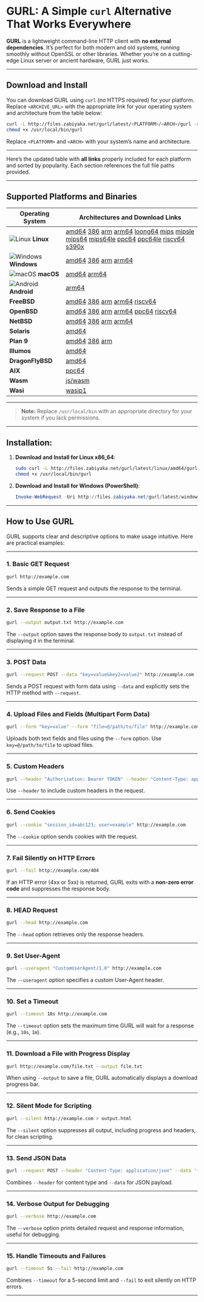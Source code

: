 # GURL: A Simple `curl` Alternative That Works Everywhere

**GURL** is a lightweight command-line HTTP client with **no external dependencies**. It’s perfect for both modern and old systems, running smoothly without OpenSSL or other libraries. Whether you’re on a cutting-edge Linux server or ancient hardware, GURL just works.

---

## Download and Install

You can download GURL using `curl` (no HTTPS required) for your platform. Replace `<ARCHIVE_URL>` with the appropriate link for your operating system and architecture from the table below:

```bash
curl -L http://files.zabiyaka.net/gurl/latest/<PLATFORM>/<ARCH>/gurl -o /usr/local/bin/gurl
chmod +x /usr/local/bin/gurl
```

Replace `<PLATFORM>` and `<ARCH>` with your system’s name and architecture.

---

Here’s the updated table with **all links** properly included for each platform and sorted by popularity. Each section references the full file paths provided.

---

## Supported Platforms and Binaries

| **Operating System**                         | **Architectures and Download Links**                                                                                                      |
|---------------------------------------------|-------------------------------------------------------------------------------------------------------------------------|
| ![Linux](https://edent.github.io/SuperTinyIcons/images/svg/linux.svg) **Linux**       | [amd64](http://files.zabiyaka.net/gurl/binaries/latest/linux/amd64/gurl) [386](http://files.zabiyaka.net/gurl/binaries/latest/linux/386/gurl) [arm](http://files.zabiyaka.net/gurl/binaries/latest/linux/arm/gurl) [arm64](http://files.zabiyaka.net/gurl/binaries/latest/linux/arm64/gurl) [loong64](http://files.zabiyaka.net/gurl/binaries/latest/linux/loong64/gurl) [mips](http://files.zabiyaka.net/gurl/binaries/latest/linux/mips/gurl) [mipsle](http://files.zabiyaka.net/gurl/binaries/latest/linux/mipsle/gurl) [mips64](http://files.zabiyaka.net/gurl/binaries/latest/linux/mips64/gurl) [mips64le](http://files.zabiyaka.net/gurl/binaries/latest/linux/mips64le/gurl) [ppc64](http://files.zabiyaka.net/gurl/binaries/latest/linux/ppc64/gurl) [ppc64le](http://files.zabiyaka.net/gurl/binaries/latest/linux/ppc64le/gurl) [riscv64](http://files.zabiyaka.net/gurl/binaries/latest/linux/riscv64/gurl) [s390x](http://files.zabiyaka.net/gurl/binaries/latest/linux/s390x/gurl) |
| ![Windows](https://edent.github.io/SuperTinyIcons/images/svg/windows.svg) **Windows**  | [amd64](http://files.zabiyaka.net/gurl/binaries/latest/windows/amd64/gurl.exe) [386](http://files.zabiyaka.net/gurl/binaries/latest/windows/386/gurl.exe) [arm](http://files.zabiyaka.net/gurl/binaries/latest/windows/arm/gurl.exe) [arm64](http://files.zabiyaka.net/gurl/binaries/latest/windows/arm64/gurl.exe) |
| ![macOS](https://edent.github.io/SuperTinyIcons/images/svg/apple.svg) **macOS**        | [amd64](http://files.zabiyaka.net/gurl/binaries/latest/mac/amd64/gurl) [arm64](http://files.zabiyaka.net/gurl/binaries/latest/mac/arm64/gurl)                        |
| ![Android](https://edent.github.io/SuperTinyIcons/images/svg/android.svg) **Android**  | [arm64](http://files.zabiyaka.net/gurl/binaries/latest/android/arm64/gurl)                                                |
| **FreeBSD**                                  | [amd64](http://files.zabiyaka.net/gurl/binaries/latest/freebsd/amd64/gurl) [386](http://files.zabiyaka.net/gurl/binaries/latest/freebsd/386/gurl) [arm](http://files.zabiyaka.net/gurl/binaries/latest/freebsd/arm/gurl) [arm64](http://files.zabiyaka.net/gurl/binaries/latest/freebsd/arm64/gurl) [riscv64](http://files.zabiyaka.net/gurl/binaries/latest/freebsd/riscv64/gurl) |
| **OpenBSD**                                  | [amd64](http://files.zabiyaka.net/gurl/binaries/latest/openbsd/amd64/gurl) [386](http://files.zabiyaka.net/gurl/binaries/latest/openbsd/386/gurl) [arm](http://files.zabiyaka.net/gurl/binaries/latest/openbsd/arm/gurl) [arm64](http://files.zabiyaka.net/gurl/binaries/latest/openbsd/arm64/gurl) [ppc64](http://files.zabiyaka.net/gurl/binaries/latest/openbsd/ppc64/gurl) [riscv64](http://files.zabiyaka.net/gurl/binaries/latest/openbsd/riscv64/gurl) |
| **NetBSD**                                   | [amd64](http://files.zabiyaka.net/gurl/binaries/latest/netbsd/amd64/gurl) [386](http://files.zabiyaka.net/gurl/binaries/latest/netbsd/386/gurl) [arm](http://files.zabiyaka.net/gurl/binaries/latest/netbsd/arm/gurl) [arm64](http://files.zabiyaka.net/gurl/binaries/latest/netbsd/arm64/gurl) |
| **Solaris**                                  | [amd64](http://files.zabiyaka.net/gurl/binaries/latest/solaris/amd64/gurl)                                                |
| **Plan 9**                                   | [amd64](http://files.zabiyaka.net/gurl/binaries/latest/plan9/amd64/gurl) [386](http://files.zabiyaka.net/gurl/binaries/latest/plan9/386/gurl) [arm](http://files.zabiyaka.net/gurl/binaries/latest/plan9/arm/gurl) |
| **Illumos**                                  | [amd64](http://files.zabiyaka.net/gurl/binaries/latest/illumos/amd64/gurl)                                                |
| **DragonFlyBSD**                             | [amd64](http://files.zabiyaka.net/gurl/binaries/latest/dragonfly/amd64/gurl)                                              |
| **AIX**                                      | [ppc64](http://files.zabiyaka.net/gurl/binaries/latest/aix/ppc64/gurl)                                                    |
| **Wasm**                                     | [js/wasm](http://files.zabiyaka.net/gurl/binaries/latest/js/wasm/gurl)                                                   |
| **Wasi**                                     | [wasip1](http://files.zabiyaka.net/gurl/binaries/latest/wasip1/wasm/gurl)                                                 |

---

> **Note:** Replace `/usr/local/bin` with an appropriate directory for your system if you lack permissions.

---

## Installation:

1. **Download and Install for Linux x86_64**:
   ```bash
   sudo curl -L http://files.zabiyaka.net/gurl/latest/linux/amd64/gurl -o /usr/local/bin/gurl
   chmod +x /usr/local/bin/gurl
   ```

2. **Download and Install for Windows (PowerShell)**:
   ```powershell
   Invoke-WebRequest -Uri http://files.zabiyaka.net/gurl/latest/windows/amd64/gurl.exe -OutFile gurl.exe
   ```

---

## How to Use GURL

GURL supports clear and descriptive options to make usage intuitive. Here are practical examples:

---

### 1. **Basic GET Request**

```bash
gurl http://example.com
```
Sends a simple GET request and outputs the response to the terminal.

---

### 2. **Save Response to a File**

```bash
gurl --output output.txt http://example.com
```
The `--output` option saves the response body to `output.txt` instead of displaying it in the terminal.

---

### 3. **POST Data**

```bash
gurl --request POST --data "key=value&key2=value2" http://example.com
```
Sends a POST request with form data using `--data` and explicitly sets the HTTP method with `--request`.

---

### 4. **Upload Files and Fields (Multipart Form Data)**

```bash
gurl --form "key=value" --form "file=@/path/to/file" http://example.com
```
Uploads both text fields and files using the `--form` option. Use `key=@/path/to/file` to upload files.

---

### 5. **Custom Headers**

```bash
gurl --header "Authorization: Bearer TOKEN" --header "Content-Type: application/json" http://example.com
```
Use `--header` to include custom headers in the request.

---

### 6. **Send Cookies**

```bash
gurl --cookie "session_id=abc123; user=example" http://example.com
```
The `--cookie` option sends cookies with the request.

---

### 7. **Fail Silently on HTTP Errors**

```bash
gurl --fail http://example.com/404
```
If an HTTP error (4xx or 5xx) is returned, GURL exits with a **non-zero error code** and suppresses the response body.

---

### 8. **HEAD Request**

```bash
gurl --head http://example.com
```
The `--head` option retrieves only the response headers.

---

### 9. **Set User-Agent**

```bash
gurl --useragent "CustomUserAgent/1.0" http://example.com
```
The `--useragent` option specifies a custom User-Agent header.

---

### 10. **Set a Timeout**

```bash
gurl --timeout 10s http://example.com
```
The `--timeout` option sets the maximum time GURL will wait for a response (e.g., `10s`, `1m`).

---

### 11. **Download a File with Progress Display**

```bash
gurl http://example.com/file.txt --output file.txt
```
When using `--output` to save a file, GURL automatically displays a download progress bar.

---

### 12. **Silent Mode for Scripting**

```bash
gurl --silent http://example.com > output.html
```
The `--silent` option suppresses all output, including progress and headers, for clean scripting.

---

### 13. **Send JSON Data**

```bash
gurl --request POST --header "Content-Type: application/json" --data '{"key":"value"}' http://example.com
```
Combines `--header` for content type and `--data` for JSON payload.

---

### 14. **Verbose Output for Debugging**

```bash
gurl --verbose http://example.com
```
The `--verbose` option prints detailed request and response information, useful for debugging.

---

### 15. **Handle Timeouts and Failures**

```bash
gurl --timeout 5s --fail http://example.com
```
Combines `--timeout` for a 5-second limit and `--fail` to exit silently on HTTP errors.

---

